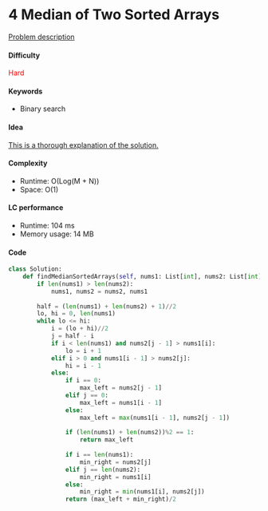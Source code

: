 4 Median of Two Sorted Arrays
=======================
[Problem description](https://leetcode.com/problems/median-of-two-sorted-arrays/)

#### Difficulty
<span style="color:red">Hard</span>

#### Keywords
- Binary search
  
#### Idea
[This is a thorough explanation of the solution.](https://leetcode.com/problems/median-of-two-sorted-arrays/solution/)

#### Complexity
- Runtime: O(Log(M + N))
- Space: O(1)
  
#### LC performance
- Runtime: 104 ms
- Memory usage: 14 MB

#### Code
```python
class Solution:
    def findMedianSortedArrays(self, nums1: List[int], nums2: List[int]) -> float:
        if len(nums1) > len(nums2):
            nums1, nums2 = nums2, nums1
            
        half = (len(nums1) + len(nums2) + 1)//2
        lo, hi = 0, len(nums1)
        while lo <= hi:
            i = (lo + hi)//2
            j = half - i
            if i < len(nums1) and nums2[j - 1] > nums1[i]:
                lo = i + 1
            elif i > 0 and nums1[i - 1] > nums2[j]:
                hi = i - 1
            else:
                if i == 0:
                    max_left = nums2[j - 1]
                elif j == 0:
                    max_left = nums1[i - 1]
                else:
                    max_left = max(nums1[i - 1], nums2[j - 1])
                
                if (len(nums1) + len(nums2))%2 == 1:
                    return max_left
                
                if i == len(nums1):
                    min_right = nums2[j]
                elif j == len(nums2):
                    min_right = nums1[i]
                else:
                    min_right = min(nums1[i], nums2[j])
                return (max_left + min_right)/2
```
